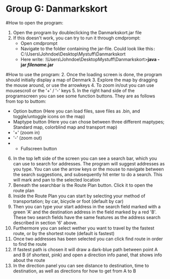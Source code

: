 Group G: Danmarkskort
============
#How to open the program:
1. Open the program by doubleclicking the Danmarkskort.jar file
2. If this doesn't work, you can try to run it through cmdprompt:
   - Open cmdprompt
   - Navigate to the folder containing the jar-file. Could look like this`:` C:\Users\Johndoe\Desktop\Mystuff\Danmarkskort
   - Here write:
     :\Users\Johndoe\DesktopMystuff\Danmarkskort>**java -jar *filename*.jar** 

#How to use the program:
2. Once the loading screen is done, the program should initially display a map of Denmark
3. Explore the map by dragging the mouse around, or use the arrowkeys
4. To zoom in/out you can use mousescroll or the '+' / '-' keys
5. In the right hand side of the programscreen you can see some function buttons. They are as follows from top to buttom:
   - Option button (Here you can load files, save files as .bin, and toggle/untoggle icons on the map)
   - Maptype button (Here you can chose between three different maptypes; Standard map, colorblind map and transport map)
   - '+' (zoom in)
   - '-' (zoom out)
   - - Fullscreen button 

6. In the top left side of the screen you can see a search bar, which you can use to search for addresses. The program will suggest addresses as you type. You can use the arrow keys or the mouse to navigate between the search suggestions, and subsequently hit enter to do a search. This will mark and pan to the selected location
7. Beneath the searchbar is the Route Plan button. Click it to open the route plan
8. Inside the Route Plan you can start by selecting your method of transportation; by car, bicycle or foot (default by car)
9. Then you can type your start address in the search field marked with a green 'A' and the destination address in the field marked by a red 'B'. These two search fields have the same features as the address search described in section '6' above.
10. Furthermore you can select wether you want to travel by the fastest route, or by the shortest route (default is fastest)
11. Once two addresses has been selected you can click find route in order to find the route
12. If fastest path is chosen it will draw a dark-blue path between point A and B (if shortest, pink)  and open a direction info panel, that shows info about the route
13. In the direction panel you can see distance to destination, time to destination, as well as directions for how to get from A to B
